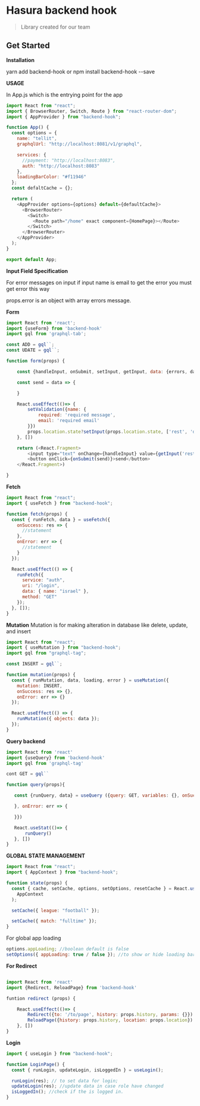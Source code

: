 # Hasura backend hook

> Library created for our team

## Get Started

**Installation**

yarn add backend-hook
or
npm install backend-hook --save

**USAGE**

In App.js which is the entrying point for the app

```javascript
import React from "react";
import { BrowserRouter, Switch, Route } from "react-router-dom";
import { AppProvider } from "backend-hook";

function App() {
  const options = {
    name: "tellit",
    graphqlUrl: "http://localhost:8081/v1/graphql",

    services: {
      //payment: "http://localhost:8083",
      auth: "http://localhost:8083"
    },
    loadingBarColor: "#f11946"
  };
  const defaltCache = {};

  return (
    <AppProvider options={options} default={defaultCache}>
      <BrowserRouter>
        <Switch>
          <Route path="/home" exact component={HomePage}></Route>
        </Switch>
      </BrowserRouter>
    </AppProvider>
  );
}

export default App;
```

**Input Field Specification**

For error messages on input
if input name is email to get the error you must get error this way

props.error is an object with array errors message.

**Form**

```javascript
import React from 'react';
import {useForm} from 'backend-hook'
import gql from 'graphql-tab';

const ADD = gql``;
const UDATE = gql``;

function form(props) {

    const {handleInput, onSubmit, setInput, getInput, data: {errors, data}, setValidation} = useForm()

    const send = data => {

    }

    React.useEffect(()=> {
        setValidation({name: {
            required: 'required message',
            email: 'required email'
        }})
        props.location.state?setInput(props.location.state, ['rest', 'description']):''
    }, [])

    return (<React.Fragment>
        <input type="text" onChange={handleInput} value={getInput('rest')} name="rest" error={errors}>
        <button onClick={onSubmit(send)}>send</button>
    </React.Fragment>)

}
```

**Fetch**

```javascript
import React from "react";
import { useFetch } from "backend-hook";

function fetch(props) {
  const { runFetch, data } = useFetch({
    onSuccess: res => {
      //statement
    },
    onError: err => {
      //statement
    }
  });

  React.useEffect(() => {
    runFetch({
      service: "auth",
      uri: "/login",
      data: { name: "israel" },
      method: "GET"
    });
  }, []);
}
```

**Mutation**
Mutation is for making alteration in database like delete, update, and insert

```javascript
import React from "react";
import { useMutation } from "backend-hook";
import gql from "graphql-tag";

const INSERT = gql``;

function mutation(props) {
  const { runMutation, data, loading, error } = useMutation({
    mutation: INSERT,
    onSuccess: res => {},
    onError: err => {}
  });

  React.useEffect(() => {
    runMutation({ objects: data });
  });
}
```

**Query backend**

```javascript
import React from 'react'
import {useQuery} from 'backend-hook'
import gql from 'graphql-tag'

cont GET = gql``

function query(props){

   const {runQuery, data} = useQuery ({query: GET, variables: {}, onSuccess: res => {

   }, onError: err => {

   }})

   React.useStat(()=> {
       runQuery()
   }, [])
}

```

**GLOBAL STATE MANAGEMENT**

```javascript
import React from "react";
import { AppContext } from "backend-hook";

function state(props) {
  const { cache, setCache, options, setOptions, resetCache } = React.useContext(
    AppContext
  );

  setCache({ league: "football" });

  setCache({ match: "fulltime" });
}
```

For global app loading

```javascript
options.appLoading; //boolean default is false
setOptions({ appLoading: true / false }); //to show or hide loading bar. and this also apply to any form of global state
```

**For Redirect**

```javascript

import React from 'react'
import {Redirect, ReloadPage} from 'backend-hook'

funtion redirect (props) {

    React.useEffect(()=> {
        Redirect({to: '/to/page', history: props.history, params: {}})
        ReloadPage({history: props.history, location: props.location})
    }, [])
}
```

**Login**

```javascript
import { useLogin } from "backend-hook";

function LoginPage() {
  const { runLogin, updateLogin, isLoggedIn } = useLogin();

  runLogin(res); // to set data for login;
  updateLogin(res); //update data in case role have changed
  isLoggedIn(); //check if the is logged in.
}
```
